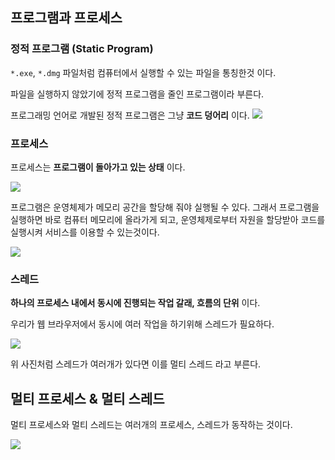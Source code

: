 ## 프로그램과 프로세스

### 정적 프로그램 (Static Program)
`*.exe`, `*.dmg` 파일처럼 컴퓨터에서 실행할 수 있는 파일을 통칭한것 이다.

파일을 실행하지 않았기에 정적 프로그램을 줄인 프로그램이라 부른다.

프로그래밍 언어로 개발된 정적 프로그램은 그냥 **코드 덩어리** 이다.
<img src = 'https://dora-guide.com/wp-content/uploads/2019/10/%EC%9C%88%EB%8F%84%EC%9A%B0-10-%EC%B5%9C%EC%A0%81%ED%99%94-%ED%94%84%EB%A1%9C%EA%B7%B8%EB%9E%A8-%EB%B0%8F-%EC%84%A4%EC%A0%95-%EC%BB%B4%ED%93%A8%ED%84%B0-%EC%86%8D%EB%8F%84-%ED%96%A5%EC%83%81-1.jpg'>

### 프로세스
프로세스는 **프로그램이 돌아가고 있는 상태** 이다.

<img src ='https://blog.kakaocdn.net/dn/bHJCJX/btr5qe72byg/EKg3e9idwQuug9BO9Pw7ck/img.png'>

프로그램은 운영체제가 메모리 공간을 할당해 줘야 실행될 수 있다. 그래서 프로그램을 실행하면 바로 컴퓨터 메모리에 올라가게 되고, 운영체제로부터 자원을 할당받아 코드를 실행시켜 서비스를 이용할 수 있는것이다.

<img src ='https://blog.kakaocdn.net/dn/owelr/btr5qetomgT/NlCK025Ylg0L7u4s1ot1V1/img.png'>

### 스레드
**하나의 프로세스 내에서 동시에 진행되는 작업 갈래, 흐름의 단위** 이다.

우리가 웹 브라우저에서 동시에 여러 작업을 하기위해 스레드가 필요하다.

<img src ='https://blog.kakaocdn.net/dn/bZTlpX/btr5sc925yl/44UlJFuSzqE1aXQorelcQK/img.png'>

위 사진처럼 스레드가 여러개가 있다면 이를 멀티 스레드 라고 부른다.

## 멀티 프로세스 & 멀티 스레드
멀티 프로세스와 멀티 스레드는 여러개의 프로세스, 스레드가 동작하는 것이다.

<img src ='https://blog.kakaocdn.net/dn/dChKQY/btr5LQscpNy/kqC7CbKsr62WtIFYKTVUE0/img.png'>